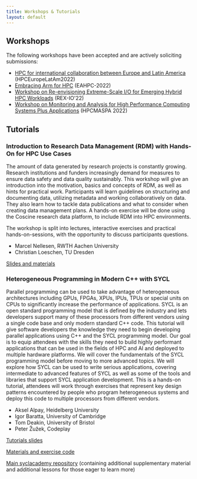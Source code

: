 ```yaml
---
title: Workshops & Tutorials
layout: default
---
```



## Workshops

The following workshops have been accepted and are actively soliciting submissions:

* [HPC for international collaboration between Europe and Latin America](https://kabre.cenat.ac.cr/hpceuropelatam2022/) (HPCEuropeLatAm2022)
* [Embracing Arm for HPC](https://arm-hpc-user-group.github.io/eahpc-2022/) (EAHPC-2022)
* [Workshop on Re-envisioning Extreme-Scale I/O for Emerging Hybrid HPC Workloads](https://sites.google.com/view/rexio) (REX-IO'22)
* [Workshop on Monitoring and Analysis for High Performance Computing Systems Plus Applications](https://sites.google.com/view/hpcmaspa2022) (HPCMASPA 2022)

## Tutorials

### Introduction to Research Data Management (RDM) with Hands-On for HPC Use Cases

The amount of data generated by research projects is constantly growing. Research institutions and funders increasingly demand for measures to ensure data safety and data quality sustainably.
This workshop will give an introduction into the motivation, basics and concepts of RDM, as well as hints for practical work. Participants will learn guidelines on structuring and documenting data, utilizing metadata and working collaboratively on data. They also learn how to tackle data publications and what to consider when creating data management plans.  A hands-on exercise will be done using the Coscine research data platform, to include RDM into HPC environments.

The workshop is split into lectures, interactive exercises and practical hands-on-sessions, with the opportunity to discuss
participants questions.

* Marcel Nellesen, RWTH Aachen University
* Christian Loeschen, TU Dresden

[Slides and materials](https://tud.link/iiot)

### Heterogeneous Programming in Modern C++ with SYCL

Parallel programming can be used to take advantage of heterogeneous architectures including GPUs, FPGAs, XPUs, IPUs, TPUs or special units on CPUs to significantly increase the performance of applications. SYCL is an open standard programming model that is defined by the industry and lets developers support many of these processors from different vendors using a single code base and only modern standard C++ code. This tutorial will give software developers the knowledge they need to begin developing parallel applications using C++ and the SYCL programming model. Our goal is to equip attendees with the skills they need to build highly performant applications that can be used in the fields of HPC and AI and deployed to multiple hardware platforms. We will cover the fundamentals of the SYCL programming model before moving to more advanced topics. We will explore how SYCL can be used to write serious applications, covering intermediate to advanced features of SYCL as well as some of the tools and libraries that support SYCL application development. This is a hands-on tutorial, attendees will work through exercises that represent key design patterns encountered by people who program heterogeneous systems and deploy this code to multiple processors from different vendors.

* Aksel Alpay, Heidelberg University
* Igor Baratta, University of Cambridge
* Tom Deakin, University of Bristol
* Peter Žužek, Codeplay

[Tutorials slides](https://raw.githubusercontent.com/illuhad/syclacademy/cluster22/Lesson_Materials/presentation.pdf)

[Materials and exercise code](https://github.com/illuhad/syclacademy/tree/cluster22)

[Main syclacademy repository](https://github.com/codeplaysoftware/syclacademy) (containing additional supplementary material and additional lessons for those eager to learn more)
